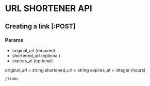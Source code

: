 # URL SHORTENER API

## Creating a link [:POST]

### Params

- original_url (required)
- shortened_url (optional)
- expires_at (optional)

original_url = string
shortened_url = string
expires_at = integer (hours)

```
/links
```


